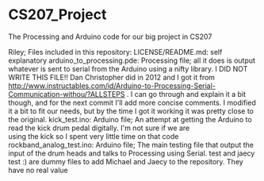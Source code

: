 # CS207_Project
The Processing and Arduino code for our big project in CS207

Riley;
Files included in this repository:
LICENSE/README.md: self explanatory
arduino_to_processing.pde: Processing file; all it does is output whatever is sent to serial from the Arduino using a nifty
  library. I DID NOT WRITE THIS FILE!! Dan Christopher did in 2012 and I got it from http://www.instructables.com/id/Arduino-to-Processing-Serial-Communication-withou/?ALLSTEPS . 
   I can go through and explain it a bit though, and for the next commit I'll add more concise comments. I modified it a bit to
   fit our needs, but by the time I got it working it was 
   pretty close to the original.
kick_test.ino: Arduino file; An attempt at getting the Arduino to read the kick drum pedal digitally. I'm not sure if we are  
   using the kick so I spent very little time on that code
rockband_analog_test.ino: Arduino file; The main testing file that output the input of the drum heads and talks to Processing 
   using Serial. 
test and jaecy test :) are dummy files to add Michael and Jaecy to the repository. They have no real value
